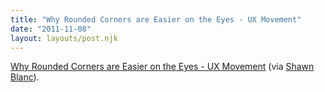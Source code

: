 ```yaml
---
title: "Why Rounded Corners are Easier on the Eyes - UX Movement"
date: "2011-11-08"
layout: layouts/post.njk
---
```


[Why Rounded Corners are Easier on the Eyes - UX Movement](http://uxmovement.com/thinking/why-rounded-corners-are-easier-on-the-eyes/) (via [Shawn Blanc](http://shawnblanc.net/2011/11/anthony-tseng-rounded-corners/)).
